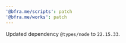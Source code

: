 ```yaml
---
'@bfra.me/scripts': patch
'@bfra.me/works': patch
---
```


Updated dependency `@types/node` to `22.15.33`.
